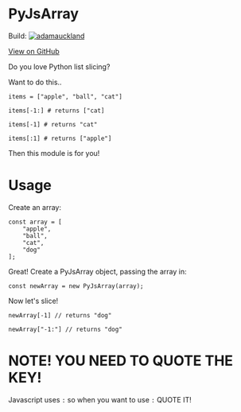 # PyJsArray

Build: [![adamauckland](https://circleci.com/gh/adamauckland/PyJsArray.svg?style=svg)](https://app.circleci.com/github/adamauckland/PyJsArray/pipelines)

[View on GitHub](https://github.com/adamauckland/PyJsArray)

Do you love Python list slicing?

Want to do this..

    items = ["apple", "ball", "cat"]

	items[-1:] # returns ["cat]

	items[-1] # returns "cat"

	items[:1] # returns ["apple"]

Then this module is for you!

# Usage

Create an array:

	const array = [
		"apple",
		"ball",
		"cat",
		"dog"
	];

Great! Create a PyJsArray object, passing the array in:

	const newArray = new PyJsArray(array);

Now let's slice!

	newArray[-1] // returns "dog"

	newArray["-1:"] // returns "dog"

# NOTE! YOU NEED TO QUOTE THE KEY!

Javascript uses `:` so when you want to use `:` QUOTE IT!